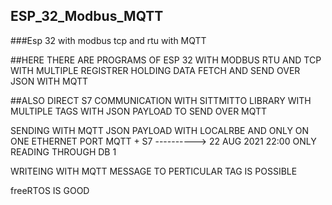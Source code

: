 ## ESP_32_Modbus_MQTT
###Esp 32 with modbus tcp and rtu with MQTT

##HERE THERE ARE PROGRAMS OF ESP 32 WITH MODBUS RTU AND TCP WITH MULTIPLE REGISTRER HOLDING DATA FETCH AND SEND OVER JSON WITH MQTT

##ALSO DIRECT S7 COMMUNICATION WITH SITTMITTO LIBRARY WITH MULTIPLE TAGS WITH JSON PAYLOAD TO SEND OVER MQTT


SENDING WITH MQTT JSON PAYLOAD WITH LOCALRBE AND ONLY ON ONE ETHERNET PORT MQTT + S7 ----------> 22 AUG 2021 22:00 ONLY READING  THROUGH DB 1

WRITEING WITH MQTT MESSAGE TO PERTICULAR TAG IS POSSIBLE

freeRTOS IS GOOD
